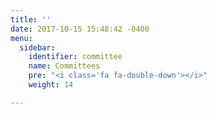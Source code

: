 ```yaml
---
title: ''
date: 2017-10-15 15:48:42 -0400
menu:
  sidebar:
    identifier: committee
    name: Committees
    pre: "<i class='fa fa-double-down'></i>"
    weight: 14

---
```

